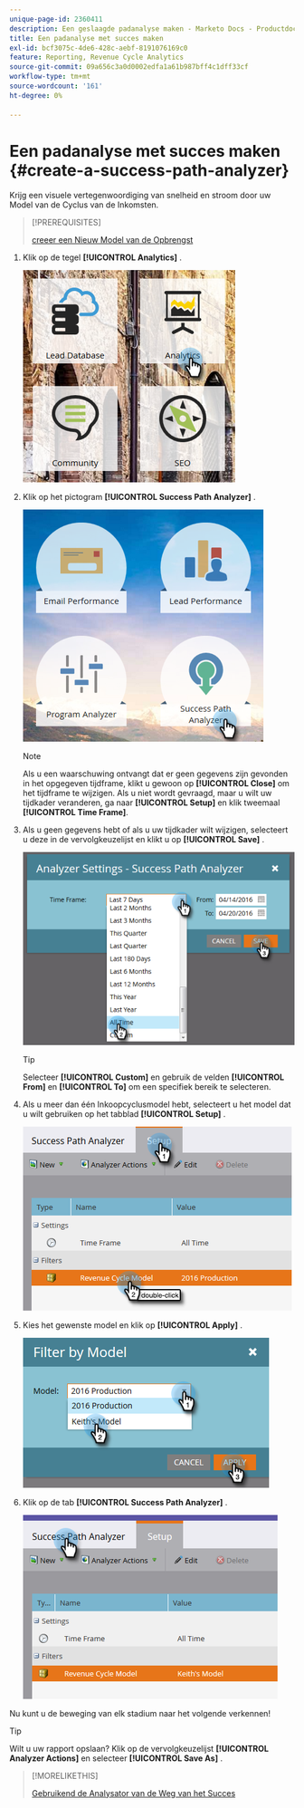 ```yaml
---
unique-page-id: 2360411
description: Een geslaagde padanalyse maken - Marketo Docs - Productdocumentatie
title: Een padanalyse met succes maken
exl-id: bcf3075c-4de6-428c-aebf-8191076169c0
feature: Reporting, Revenue Cycle Analytics
source-git-commit: 09a656c3a0d0002edfa1a61b987bff4c1dff33cf
workflow-type: tm+mt
source-wordcount: '161'
ht-degree: 0%

---
```


# Een padanalyse met succes maken {#create-a-success-path-analyzer}

Krijg een visuele vertegenwoordiging van snelheid en stroom door uw Model van de Cyclus van de Inkomsten.

>[!PREREQUISITES]
>
>[ creeer een Nieuw Model van de Opbrengst ](/help/marketo/product-docs/reporting/revenue-cycle-analytics/revenue-cycle-models/create-a-new-revenue-model.md)

1. Klik op de tegel **[!UICONTROL Analytics]** .

   ![](assets/one.png)

1. Klik op het pictogram **[!UICONTROL Success Path Analyzer]** .

   ![](assets/two.png)

   >[!NOTE]
   >
   >Als u een waarschuwing ontvangt dat er geen gegevens zijn gevonden in het opgegeven tijdframe, klikt u gewoon op **[!UICONTROL Close]** om het tijdframe te wijzigen. Als u niet wordt gevraagd, maar u wilt uw tijdkader veranderen, ga naar **[!UICONTROL Setup]** en klik tweemaal **[!UICONTROL Time Frame]**.

1. Als u geen gegevens hebt of als u uw tijdkader wilt wijzigen, selecteert u deze in de vervolgkeuzelijst en klikt u op **[!UICONTROL Save]** .

   ![](assets/timeframe.png)

   >[!TIP]
   >
   >Selecteer **[!UICONTROL Custom]** en gebruik de velden **[!UICONTROL From]** en **[!UICONTROL To]** om een specifiek bereik te selecteren.

1. Als u meer dan één Inkoopcyclusmodel hebt, selecteert u het model dat u wilt gebruiken op het tabblad **[!UICONTROL Setup]** .

   ![](assets/four.png)

1. Kies het gewenste model en klik op **[!UICONTROL Apply]** .

   ![](assets/five.png)

1. Klik op de tab **[!UICONTROL Success Path Analyzer]** .

   ![](assets/success-tab.png)

Nu kunt u de beweging van elk stadium naar het volgende verkennen!

>[!TIP]
>
>Wilt u uw rapport opslaan? Klik op de vervolgkeuzelijst **[!UICONTROL Analyzer Actions]** en selecteer **[!UICONTROL Save As]** .

>[!MORELIKETHIS]
>
>[ Gebruikend de Analysator van de Weg van het Succes ](/help/marketo/product-docs/reporting/revenue-cycle-analytics/revenue-cycle-models/using-the-success-path-analyzer.md)
